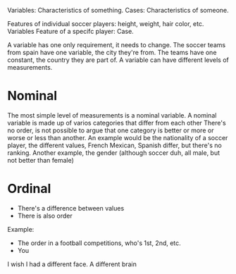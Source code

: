 Variables: Characteristics of something.
Cases: Characteristics of someone.

Features of individual soccer players: height, weight, hair color, etc. Variables
Feature of a specifc player: Case.

A variable has one only requirement, it needs to change.
The soccer teams from spain have one variable, the city they're from. The teams
have one constant, the country they are part of.
A variable can have different levels of measurements.
# Nominal
The most simple level of measurements is a nominal variable.
A nominal variable is made up of varios categories that differ from each other
There's no order, is not possible to argue that one category is better or more
or worse or less than another.
An example would be the nationality of a soccer player, the different values,
French Mexican, Spanish differ, but there's no ranking.
Another example, the gender (although soccer duh, all male, but not better than
female)

# Ordinal
- There's a difference between values
- There is also order

Example:
- The order in a football competitions, who's 1st, 2nd, etc.
- You 

I wish I had a different face.
A different brain

